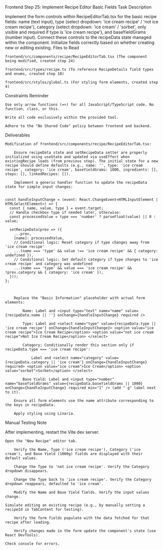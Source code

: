 Frontend Step 25: Implement Recipe Editor Basic Fields
Task Description

Implement the form controls within RecipeEditorTab.tsx for the basic recipe fields: name (text input), type (select dropdown: 'ice cream recipe' / 'not ice cream recipe'), category (select dropdown: 'ice cream' / 'sorbet', only visible and required if type is 'ice cream recipe'), and baseYieldGrams (number input). Connect these controls to the recipeData state managed within the component. Initialize fields correctly based on whether creating new or editing existing.
Files to Read

    frontend/src/components/recipe/RecipeEditorTab.tsx (The component being modified, created step 24)

    frontend/src/types/recipe.ts (To reference RecipeDetails field types and enums, created step 10)

    frontend/src/styles/global.ts (For styling form elements, created step 4)

Constraints Reminder

    Use only arrow functions (=>) for all JavaScript/TypeScript code. No function, class, or this.

    Write all code exclusively within the provided tool.

    Adhere to the "No Shared Code" policy between frontend and backend.

Deliverables

    Modification of frontend/src/components/recipe/RecipeEditorTab.tsx:

        Ensure recipeData state and setRecipeData setter are properly initialized using useState and updated via useEffect when existingRecipe loads (from previous step). The initial state for a new recipe should define defaults (e.g., name: '', type: 'ice cream recipe', category: 'ice cream', baseYieldGrams: 1000, ingredients: [], steps: [], linkedRecipes: []).

        Implement a generic handler function to update the recipeData state for simple input changes:

          
    const handleInputChange = (event: React.ChangeEvent<HTMLInputElement | HTMLSelectElement>) => {
      const { name, value, type } = event.target;
      // Handle checkbox type if needed later, otherwise:
      const processedValue = type === 'number' ? parseFloat(value) || 0 : value;

      setRecipeData(prev => ({
        ...prev,
        [name]: processedValue,
        // Conditional logic: Reset category if type changes away from 'ice cream recipe'
        ...(name === 'type' && value !== 'ice cream recipe' && { category: undefined }),
        // Conditional logic: Set default category if type changes to 'ice cream recipe' and category was undefined
        ...(name === 'type' && value === 'ice cream recipe' && !prev.category && { category: 'ice cream' }),
      }));
    };

        

        Replace the "Basic Information" placeholder with actual form elements:

            Name: Label and <input type="text" name="name" value={recipeData.name || ''} onChange={handleInputChange} required />

            Type: Label and <select name="type" value={recipeData.type || 'ice cream recipe'} onChange={handleInputChange}> <option value="ice cream recipe">Ice Cream Recipe</option> <option value="not ice cream recipe">Not Ice Cream Recipe</option> </select>

            Category: Conditionally render this section only if recipeData.type === 'ice cream recipe':

                Label and <select name="category" value={recipeData.category || 'ice cream'} onChange={handleInputChange} required> <option value="ice cream">Ice Cream</option> <option value="sorbet">Sorbet</option> </select>

            Base Yield: Label and <input type="number" name="baseYieldGrams" value={recipeData.baseYieldGrams || 1000} onChange={handleInputChange} required min="1" /> (add " g" label next to it).

        Ensure all form elements use the name attribute corresponding to the keys in recipeData.

        Apply styling using Linaria.

Manual Testing Note

After implementing, restart the Vite dev server.

    Open the "New Recipe" editor tab.

        Verify the Name, Type ('ice cream recipe'), Category ('ice cream'), and Base Yield (1000g) fields are displayed with their default values.

        Change the Type to 'not ice cream recipe'. Verify the Category dropdown disappears.

        Change the Type back to 'ice cream recipe'. Verify the Category dropdown reappears, defaulted to 'ice cream'.

        Modify the Name and Base Yield fields. Verify the input values change.

    Simulate editing an existing recipe (e.g., by manually setting a recipeId in TabContent for testing).

        Verify the form fields populate with the data fetched for that recipe after loading.

        Verify changes made in the form update the component's state (use React DevTools).

    Check console for errors.